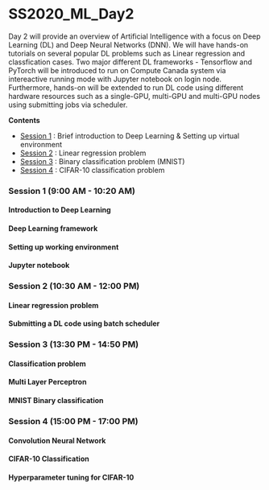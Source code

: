 # SS2020_ML_Day2

Day 2 will provide an overview of Artificial Intelligence with a focus on Deep Learning (DL) and Deep Neural Networks (DNN). We will have hands-on tutorials on several popular DL problems such as Linear regression and classfication cases. Two major different DL frameworks - Tensorflow and PyTorch will be introduced to run on Compute Canada system via intereactive running mode with Jupyter notebook on login node. Furthermore, hands-on will be extended to run DL code using different hardware resources such as a single-GPU, multi-GPU and multi-GPU nodes using submitting jobs via scheduler.

**Contents**
* [Session 1](https://github.com/isaacye/SS2020_ML_Day2#Session-1) : Brief introduction to Deep Learning & Setting up virtual environment
* [Session 2](https://github.com/isaacye/SS2020_ML_Day2#Session-2) : Linear regression problem
* [Session 3](https://github.com/isaacye/SS2020_ML_Day2#Session-3) : Binary classification problem (MNIST)
* [Session 4](https://github.com/isaacye/SS2020_ML_Day2#Session-4) : CIFAR-10 classification problem

### Session 1 (9:00 AM - 10:20 AM)
#### Introduction to Deep Learning
#### Deep Learning framework
#### Setting up working environment
#### Jupyter notebook

### Session 2 (10:30 AM - 12:00 PM)
#### Linear regression problem
#### Submitting a DL code using batch scheduler

### Session 3 (13:30 PM - 14:50 PM)
#### Classification problem
#### Multi Layer Perceptron
#### MNIST Binary classification

### Session 4 (15:00 PM - 17:00 PM)
#### Convolution Neural Network
#### CIFAR-10 Classification
#### Hyperparameter tuning for CIFAR-10
